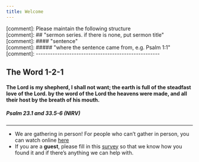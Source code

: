 ```yaml
---
title: Welcome
---
```



[comment]: Please maintain the following structure  
[comment]: ## "sermon series. if there is none, put sermon title"  
[comment]: #### "sentence"   
[comment]: ##### "where the sentence came from, e.g. Psalm 1:1"  
[comment]: ----------------------------------------------------  

## The Word 1-2-1 


#### The Lord is my shepherd, I shall not want; the earth is full of the steadfast love of the Lord. by the word of the Lord the heavens were made, and all their host by the breath of his mouth. 
##### Psalm 23.1 and 33.5-6 (NIRV)  


---
- We are gathering in person! For people who can’t gather in person, you can watch online [here](https://stgeorgeshurstville.org.au/sunday-english-online)
- If you are a **guest**, please fill in this [survey](https://tinyurl.com/SGHACsurvey) so that we know how you found it and if there’s anything we can help with.

